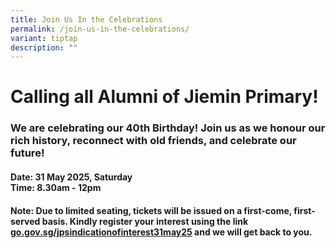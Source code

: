 ```yaml
---
title: Join Us In the Celebrations
permalink: /join-us-in-the-celebrations/
variant: tiptap
description: ""
---
```

<h1>Calling all Alumni of Jiemin Primary!</h1>
<p></p>
<h3>We are celebrating our 40th Birthday! Join us as we honour our rich history, reconnect with old friends, and celebrate our future!</h3>
<h4><strong>Date: 31 May 2025, Saturday</strong><br><strong>Time: 8.30am - 12pm </strong></h4>
<h4>Note: Due to limited seating, tickets will be issued on a first-come, first-served basis. Kindly register your interest using the link <a href="http://go.gov.sg/jpsindicationofinterest31may25" rel="noopener noreferrer nofollow" target="_blank">go.gov.sg/jpsindicationofinterest31may25</a> and we will get back to you. </h4>
<h4></h4>
<p></p>